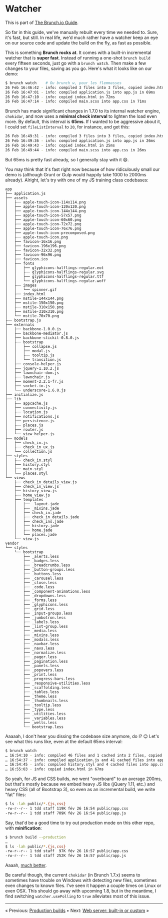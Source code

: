 # Watcher

This is part of [The Brunch.io Guide](README.md).

So far in this guide, we've manually rebuilt every time we needed to.  Sure, it's fast, but still.  In real life, we'd much rather have a watcher keep an eye on our source code and update the build on the fly, as fast as possible.

This is something **Brunch rocks at**.  It comes with a built-in incremental watcher that is **super fast**.  Instead of running a one-shot `brunch build` every fifteen seconds, just go with a `brunch watch`.  Then make a few changes to your files, saving as you go.  Here's what it looks like on our demo:

```sh
$ brunch watch    # Ou brunch w, pour les flemmasses
26 Feb 16:46:42 - info: compiled 3 files into 3 files, copied index.html in 304ms
26 Feb 16:47:01 - info: compiled application.js into app.js in 69ms
26 Feb 16:47:10 - info: copied index.html in 72ms
26 Feb 16:47:14 - info: compiled main.scss into app.css in 71ms
```

Brunch has made significant changes in 1.7.0 to its internal watcher engine, `chokidar`, and now uses a **minimal check interval** to lighten the load even more.  By default, this interval is **65ms**.  If I wanted to be aggressive about it, I could set `fileListInterval` to `20`, for instance, and get this:

```sh
26 Feb 16:49:31 - info: compiled 3 files into 3 files, copied index.html in 266ms
26 Feb 16:49:36 - info: compiled application.js into app.js in 26ms
26 Feb 16:49:43 - info: copied index.html in 25ms
26 Feb 16:49:44 - info: compiled main.scss into app.css in 26ms
```

But 65ms is pretty fast already, so I generally stay with it :smile:.

You may think that it's fast right now because of how ridiculously small our demo is (although Grunt or Gulp would happily take 1000 to 2000ms already).  Alright, let's try with one of my JS training class codebases:

```text
app
├── application.js
├── assets
│   ├── apple-touch-icon-114x114.png
│   ├── apple-touch-icon-120x120.png
│   ├── apple-touch-icon-144x144.png
│   ├── apple-touch-icon-57x57.png
│   ├── apple-touch-icon-60x60.png
│   ├── apple-touch-icon-72x72.png
│   ├── apple-touch-icon-76x76.png
│   ├── apple-touch-icon-precomposed.png
│   ├── apple-touch-icon.png
│   ├── favicon-16x16.png
│   ├── favicon-196x196.png
│   ├── favicon-32x32.png
│   ├── favicon-96x96.png
│   ├── favicon.ico
│   ├── fonts
│   │   ├── glyphicons-halflings-regular.eot
│   │   ├── glyphicons-halflings-regular.svg
│   │   ├── glyphicons-halflings-regular.ttf
│   │   └── glyphicons-halflings-regular.woff
│   ├── images
│   │   └── spinner.gif
│   ├── index.html
│   ├── mstile-144x144.png
│   ├── mstile-150x150.png
│   ├── mstile-310x150.png
│   ├── mstile-310x310.png
│   └── mstile-70x70.png
├── bootstrap.js
├── externals
│   ├── backbone-1.0.0.js
│   ├── backbone-mediator.js
│   ├── backbone-stickit-0.8.0.js
│   ├── bootstrap
│   │   ├── collapse.js
│   │   ├── modal.js
│   │   ├── tooltip.js
│   │   └── transition.js
│   ├── console-helper.js
│   ├── jquery-1.10.2.js
│   ├── lawnchair-dom.js
│   ├── lawnchair.js
│   ├── moment-2.2.1-fr.js
│   ├── socket.io.js
│   └── underscore-1.6.0.js
├── initialize.js
├── lib
│   ├── appcache.js
│   ├── connectivity.js
│   ├── location.js
│   ├── notifications.js
│   ├── persistence.js
│   ├── places.js
│   ├── router.js
│   └── view_helper.js
├── models
│   ├── check_in.js
│   ├── check_in_ux.js
│   └── collection.js
├── styles
│   ├── check_in.styl
│   ├── history.styl
│   ├── main.styl
│   └── places.styl
└── views
    ├── check_in_details_view.js
    ├── check_in_view.js
    ├── history_view.js
    ├── home_view.js
    ├── templates
    │   ├── _layout.jade
    │   ├── _mixins.jade
    │   ├── check_in.jade
    │   ├── check_in_details.jade
    │   ├── check_ins.jade
    │   ├── history.jade
    │   ├── home.jade
    │   └── places.jade
    └── view.js
vendor
└── styles
    └── bootstrap
        ├── _alerts.less
        ├── _badges.less
        ├── _breadcrumbs.less
        ├── _button-groups.less
        ├── _buttons.less
        ├── _carousel.less
        ├── _close.less
        ├── _code.less
        ├── _component-animations.less
        ├── _dropdowns.less
        ├── _forms.less
        ├── _glyphicons.less
        ├── _grid.less
        ├── _input-groups.less
        ├── _jumbotron.less
        ├── _labels.less
        ├── _list-group.less
        ├── _media.less
        ├── _mixins.less
        ├── _modals.less
        ├── _navbar.less
        ├── _navs.less
        ├── _normalize.less
        ├── _pager.less
        ├── _pagination.less
        ├── _panels.less
        ├── _popovers.less
        ├── _print.less
        ├── _progress-bars.less
        ├── _responsive-utilities.less
        ├── _scaffolding.less
        ├── _tables.less
        ├── _theme.less
        ├── _thumbnails.less
        ├── _tooltip.less
        ├── _type.less
        ├── _utilities.less
        ├── _variables.less
        ├── _wells.less
        └── bootstrap.less
```

Aaaaah, I don't hear you dissing the codebase size anymore, do I? :wink:  Let's see what this runs like, even at the default 65ms interval:

```sh
$ brunch watch
… 16:54:10 - info: compiled 46 files and 1 cached into 2 files, copied 25 in 1246ms
… 16:54:37 - info: compiled application.js and 41 cached files into app.js in 255ms
… 16:54:45 - info: compiled history.styl and 4 cached files into app.css in 157ms
… 16:55:03 - info: copied index.html in 67ms
```

So yeah, for JS and CSS builds, we went "overboard" to an average 200ms, but that's mostly because we embed heavy JS libs (jQuery 1.11, etc.) and heavy CSS (all of Bootstrap 3), so even as an incremental build, we write "fat" files:

```sh
$ ls -lah public/*.{js,css}
-rw-r--r-- 1 tdd staff 119K fév 26 16:54 public/app.css
-rw-r--r-- 1 tdd staff 709K fév 26 16:54 public/app.js
```

Say, that'd be a good time to try out production mode on this other repo, with **minification**:

```sh
$ brunch build --production
…
$ ls -lah public/*.{js,css}
-rw-r--r-- 1 tdd staff  97K fév 26 16:57 public/app.css
-rw-r--r-- 1 tdd staff 252K fév 26 16:57 public/app.js
```

Aaaah, [much better](https://www.youtube.com/watch?v=mvwd13F_1Gs).

Be careful though, the current `chokidar` (in Brunch 1.7.x) seems to sometimes have trouble on Windows with detecting new files, sometimes even changes to known files.  I’ve seen it happen a couple times on Linux or even OSX.  This should go away with upcoming 1.8, but in the meantime, I find switching `watcher.usePolling` to `true` alleviates most of this issue.

----

« Previous: [Production builds](chapter8-production-builds.md) • Next: [Web server: built-in or custom](chapter10-web-server.md) »
